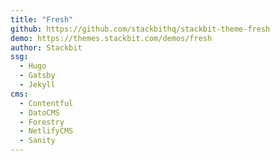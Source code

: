 ```yaml
---
title: "Fresh"
github: https://github.com/stackbithq/stackbit-theme-fresh
demo: https://themes.stackbit.com/demos/fresh
author: Stackbit
ssg:
  - Hugo
  - Gatsby
  - Jekyll
cms:
  - Contentful
  - DatoCMS
  - Forestry
  - NetlifyCMS
  - Sanity
---
```

